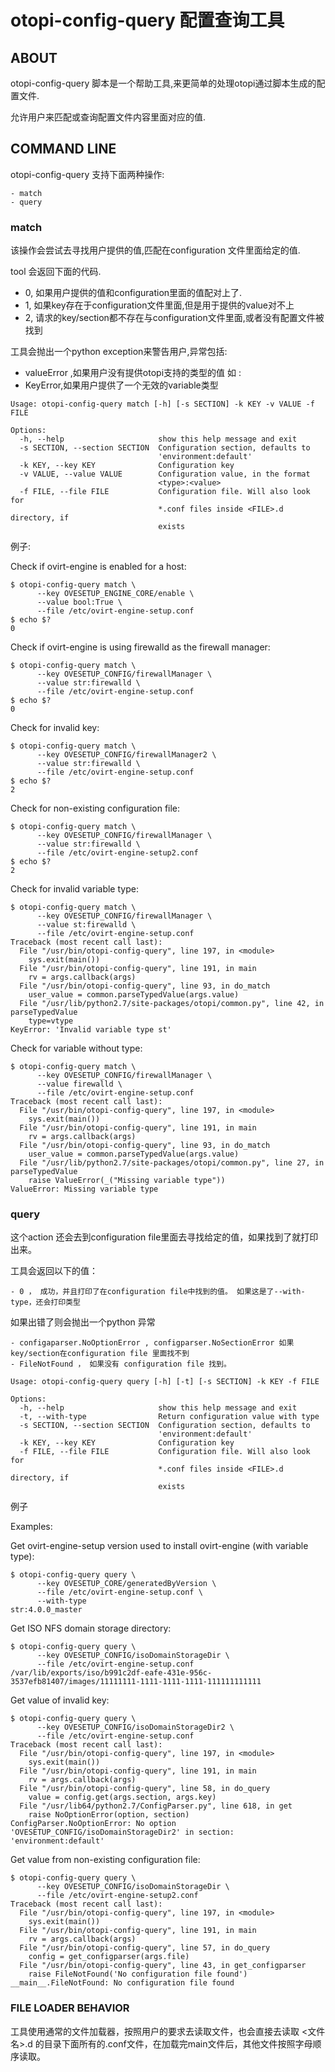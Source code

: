 # otopi-config-query 配置查询工具

## ABOUT

otopi-config-query 脚本是一个帮助工具,来更简单的处理otopi通过脚本生成的配置文件.

允许用户来匹配或查询配置文件内容里面对应的值.

## COMMAND LINE

otopi-config-query 支持下面两种操作:

    - match
    - query
    
### match 
该操作会尝试去寻找用户提供的值,匹配在configuration 文件里面给定的值.

tool 会返回下面的代码.

- 0, 如果用户提供的值和configuration里面的值配对上了.
- 1, 如果key存在于configuration文件里面,但是用于提供的value对不上
- 2, 请求的key/section都不存在与configuration文件里面,或者没有配置文件被找到

工具会抛出一个python exception来警告用户,异常包括:
    
- valueError ,如果用户没有提供otopi支持的类型的值 如 <type>:<value>
- KeyError,如果用户提供了一个无效的variable类型    



```
Usage: otopi-config-query match [-h] [-s SECTION] -k KEY -v VALUE -f FILE

Options:
  -h, --help                     show this help message and exit
  -s SECTION, --section SECTION  Configuration section, defaults to
                                 'environment:default'
  -k KEY, --key KEY              Configuration key
  -v VALUE, --value VALUE        Configuration value, in the format
                                 <type>:<value>
  -f FILE, --file FILE           Configuration file. Will also look for
                                 *.conf files inside <FILE>.d directory, if
                                 exists
```

例子:

Check if ovirt-engine is enabled for a host:

    $ otopi-config-query match \
          --key OVESETUP_ENGINE_CORE/enable \
          --value bool:True \
          --file /etc/ovirt-engine-setup.conf
    $ echo $?
    0

Check if ovirt-engine is using firewalld as the firewall manager:

    $ otopi-config-query match \
          --key OVESETUP_CONFIG/firewallManager \
          --value str:firewalld \
          --file /etc/ovirt-engine-setup.conf
    $ echo $?
    0

Check for invalid key:

    $ otopi-config-query match \
          --key OVESETUP_CONFIG/firewallManager2 \
          --value str:firewalld \
          --file /etc/ovirt-engine-setup.conf
    $ echo $?
    2

Check for non-existing configuration file:

    $ otopi-config-query match \
          --key OVESETUP_CONFIG/firewallManager \
          --value str:firewalld \
          --file /etc/ovirt-engine-setup2.conf
    $ echo $?
    2

Check for invalid variable type:

    $ otopi-config-query match \
          --key OVESETUP_CONFIG/firewallManager \
          --value st:firewalld \
          --file /etc/ovirt-engine-setup.conf
    Traceback (most recent call last):
      File "/usr/bin/otopi-config-query", line 197, in <module>
        sys.exit(main())
      File "/usr/bin/otopi-config-query", line 191, in main
        rv = args.callback(args)
      File "/usr/bin/otopi-config-query", line 93, in do_match
        user_value = common.parseTypedValue(args.value)
      File "/usr/lib/python2.7/site-packages/otopi/common.py", line 42, in parseTypedValue
        type=vtype
    KeyError: 'Invalid variable type st'

Check for variable without type:

    $ otopi-config-query match \
          --key OVESETUP_CONFIG/firewallManager \
          --value firewalld \
          --file /etc/ovirt-engine-setup.conf
    Traceback (most recent call last):
      File "/usr/bin/otopi-config-query", line 197, in <module>
        sys.exit(main())
      File "/usr/bin/otopi-config-query", line 191, in main
        rv = args.callback(args)
      File "/usr/bin/otopi-config-query", line 93, in do_match
        user_value = common.parseTypedValue(args.value)
      File "/usr/lib/python2.7/site-packages/otopi/common.py", line 27, in parseTypedValue
        raise ValueError(_("Missing variable type"))
    ValueError: Missing variable type


### query

这个action 还会去到configuration file里面去寻找给定的值，如果找到了就打印出来。

工具会返回以下的值：

    - 0 ， 成功，并且打印了在configuration file中找到的值。 如果这是了--with-type，还会打印类型
    
如果出错了则会抛出一个python 异常
    
    - configaparser.NoOptionError , configparser.NoSectionError 如果 key/section在configuration file 里面找不到
    - FileNotFound ， 如果没有 configuration file 找到。
    
```
Usage: otopi-config-query query [-h] [-t] [-s SECTION] -k KEY -f FILE

Options:
  -h, --help                     show this help message and exit
  -t, --with-type                Return configuration value with type
  -s SECTION, --section SECTION  Configuration section, defaults to
                                 'environment:default'
  -k KEY, --key KEY              Configuration key
  -f FILE, --file FILE           Configuration file. Will also look for
                                 *.conf files inside <FILE>.d directory, if
                                 exists

```

例子

Examples:

Get ovirt-engine-setup version used to install ovirt-engine (with variable type):

    $ otopi-config-query query \
          --key OVESETUP_CORE/generatedByVersion \
          --file /etc/ovirt-engine-setup.conf \
          --with-type
    str:4.0.0_master

Get ISO NFS domain storage directory:

    $ otopi-config-query query \
          --key OVESETUP_CONFIG/isoDomainStorageDir \
          --file /etc/ovirt-engine-setup.conf
    /var/lib/exports/iso/b991c2df-eafe-431e-956c-3537efb81407/images/11111111-1111-1111-1111-111111111111

Get value of invalid key:

    $ otopi-config-query query \
          --key OVESETUP_CONFIG/isoDomainStorageDir2 \
          --file /etc/ovirt-engine-setup.conf
    Traceback (most recent call last):
      File "/usr/bin/otopi-config-query", line 197, in <module>
        sys.exit(main())
      File "/usr/bin/otopi-config-query", line 191, in main
        rv = args.callback(args)
      File "/usr/bin/otopi-config-query", line 58, in do_query
        value = config.get(args.section, args.key)
      File "/usr/lib64/python2.7/ConfigParser.py", line 618, in get
        raise NoOptionError(option, section)
    ConfigParser.NoOptionError: No option 'OVESETUP_CONFIG/isoDomainStorageDir2' in section: 'environment:default'

Get value from non-existing configuration file:

    $ otopi-config-query query \
          --key OVESETUP_CONFIG/isoDomainStorageDir \
          --file /etc/ovirt-engine-setup2.conf
    Traceback (most recent call last):
      File "/usr/bin/otopi-config-query", line 197, in <module>
        sys.exit(main())
      File "/usr/bin/otopi-config-query", line 191, in main
        rv = args.callback(args)
      File "/usr/bin/otopi-config-query", line 57, in do_query
        config = get_configparser(args.file)
      File "/usr/bin/otopi-config-query", line 43, in get_configparser
        raise FileNotFound('No configuration file found')
    __main__.FileNotFound: No configuration file found


### FILE LOADER BEHAVIOR

工具使用通常的文件加载器，按照用户的要求去读取文件，也会直接去读取 <文件名>.d 的目录下面所有的.conf文件，在加载完main文件后，其他文件按照字母顺序读取。